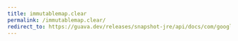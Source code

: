 ```yaml
---
title: immutablemap.clear
permalink: /immutablemap.clear/
redirect_to: https://guava.dev/releases/snapshot-jre/api/docs/com/google/common/collect/ImmutableMap.html#clear--
---
```

